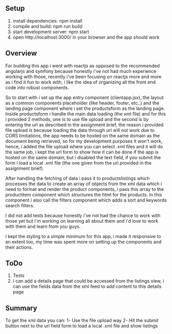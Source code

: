 Setup
---
1. install dependencies: npm install
2. compile and build: npm run build
3. start development server: npm start
4. open http://localhost:3000/ in your browser and the app should work



Overview
---
For building this app i went with reactjs as opposed to the recommended angularjs and symfony because honestly i've not had much experience working with those, recently i've been focusing on reactjs more and more as i find it fun to work with, i like the idea of organizing all the front end code into robust components.

So to start with i set up the app entry component (clientapp.jsx), the layout as a common components placeholder (like header, footer, etc..) and the landing page component where i set the productsform as the landing page. Inside productsform i handle the main data loading (the xml file) and for this i provided 2 methods, one is to use file upload and the second is by entering the url as described in the assignment brief, the reason i provided file upload is because loading the data through url will not work due to CORS limitations, the app needs to be hosted on the same domain as the document being retrieved, so for my development purposes it won't work, hence, i added the file upload where you can select .xml files and it will do the same job, i kept the url form to show how it can be done if the app is hosted on the same domain, but i disabled the text field, if you submit the form i load a local .xml file (the one given from the url provided in the assignment brief).

After handling the fetching of data i pass it to productslistings which processes the data to create an array of objects from the xml data which i need to format and render the product components, i pass this array to the productitem component which structures the html for the products. In this component i also call the filters component which adds a sort and keywords search filters.

I did not add tests because honestly i've not had the chance to work with those yet but i'm working on learning all about them and i'd love to work with them and learn from you guys.

I kept the styling to a simple minimum for this app, i made it responsive to an extent too, my time was spent more on setting up the components and their actions.



ToDo
---
1. Tests
2. I can add a details page that could be accessed from the listings view, i can use the <additional> fields data from the xml feed to add content to this details page



Summary
---
To get the xml data you can:
1- Use the file upload way
2- Hit the submit button next to the url field form to load a local .xml file and show listings
